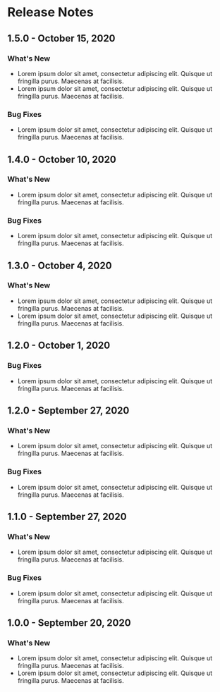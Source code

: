 # Release Notes

## 1.5.0 - October 15, 2020

### What's New

* Lorem ipsum dolor sit amet, consectetur adipiscing elit. Quisque ut fringilla purus. Maecenas at facilisis.
* Lorem ipsum dolor sit amet, consectetur adipiscing elit. Quisque ut fringilla purus. Maecenas at facilisis.

### Bug Fixes

* Lorem ipsum dolor sit amet, consectetur adipiscing elit. Quisque ut fringilla purus. Maecenas at facilisis.

## 1.4.0 - October 10, 2020

### What's New

* Lorem ipsum dolor sit amet, consectetur adipiscing elit. Quisque ut fringilla purus. Maecenas at facilisis.

### Bug Fixes

* Lorem ipsum dolor sit amet, consectetur adipiscing elit. Quisque ut fringilla purus. Maecenas at facilisis.

## 1.3.0 - October 4, 2020

### What's New

* Lorem ipsum dolor sit amet, consectetur adipiscing elit. Quisque ut fringilla purus. Maecenas at facilisis.
* Lorem ipsum dolor sit amet, consectetur adipiscing elit. Quisque ut fringilla purus. Maecenas at facilisis.

## 1.2.0 - October 1, 2020

### Bug Fixes

* Lorem ipsum dolor sit amet, consectetur adipiscing elit. Quisque ut fringilla purus. Maecenas at facilisis.

## 1.2.0 - September 27, 2020

### What's New

* Lorem ipsum dolor sit amet, consectetur adipiscing elit. Quisque ut fringilla purus. Maecenas at facilisis.

### Bug Fixes

* Lorem ipsum dolor sit amet, consectetur adipiscing elit. Quisque ut fringilla purus. Maecenas at facilisis.

## 1.1.0 - September 27, 2020

### What's New

* Lorem ipsum dolor sit amet, consectetur adipiscing elit. Quisque ut fringilla purus. Maecenas at facilisis.

### Bug Fixes

* Lorem ipsum dolor sit amet, consectetur adipiscing elit. Quisque ut fringilla purus. Maecenas at facilisis.

## 1.0.0 - September 20, 2020

### What's New

* Lorem ipsum dolor sit amet, consectetur adipiscing elit. Quisque ut fringilla purus. Maecenas at facilisis.
* Lorem ipsum dolor sit amet, consectetur adipiscing elit. Quisque ut fringilla purus. Maecenas at facilisis.

